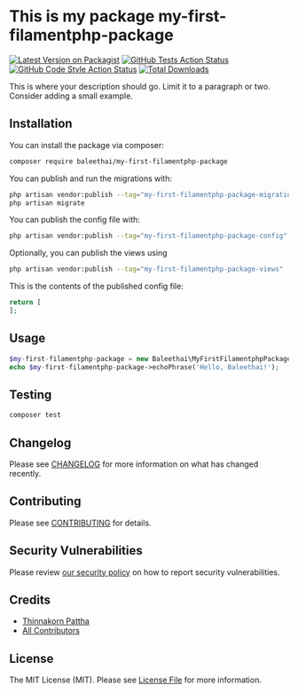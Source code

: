 # This is my package my-first-filamentphp-package

[![Latest Version on Packagist](https://img.shields.io/packagist/v/baleethai/my-first-filamentphp-package.svg?style=flat-square)](https://packagist.org/packages/baleethai/my-first-filamentphp-package)
[![GitHub Tests Action Status](https://img.shields.io/github/workflow/status/baleethai/my-first-filamentphp-package/run-tests?label=tests)](https://github.com/baleethai/my-first-filamentphp-package/actions?query=workflow%3Arun-tests+branch%3Amain)
[![GitHub Code Style Action Status](https://img.shields.io/github/workflow/status/baleethai/my-first-filamentphp-package/Check%20&%20fix%20styling?label=code%20style)](https://github.com/baleethai/my-first-filamentphp-package/actions?query=workflow%3A"Check+%26+fix+styling"+branch%3Amain)
[![Total Downloads](https://img.shields.io/packagist/dt/baleethai/my-first-filamentphp-package.svg?style=flat-square)](https://packagist.org/packages/baleethai/my-first-filamentphp-package)



This is where your description should go. Limit it to a paragraph or two. Consider adding a small example.

## Installation

You can install the package via composer:

```bash
composer require baleethai/my-first-filamentphp-package
```

You can publish and run the migrations with:

```bash
php artisan vendor:publish --tag="my-first-filamentphp-package-migrations"
php artisan migrate
```

You can publish the config file with:

```bash
php artisan vendor:publish --tag="my-first-filamentphp-package-config"
```

Optionally, you can publish the views using

```bash
php artisan vendor:publish --tag="my-first-filamentphp-package-views"
```

This is the contents of the published config file:

```php
return [
];
```

## Usage

```php
$my-first-filamentphp-package = new Baleethai\MyFirstFilamentphpPackage();
echo $my-first-filamentphp-package->echoPhrase('Hello, Baleethai!');
```

## Testing

```bash
composer test
```

## Changelog

Please see [CHANGELOG](CHANGELOG.md) for more information on what has changed recently.

## Contributing

Please see [CONTRIBUTING](.github/CONTRIBUTING.md) for details.

## Security Vulnerabilities

Please review [our security policy](../../security/policy) on how to report security vulnerabilities.

## Credits

- [Thinnakorn Pattha](https://github.com/baleethai)
- [All Contributors](../../contributors)

## License

The MIT License (MIT). Please see [License File](LICENSE.md) for more information.
